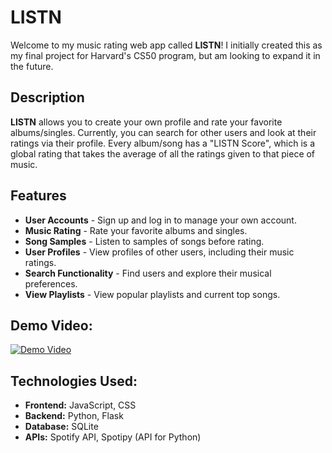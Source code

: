 # LISTN

Welcome to my music rating web app called **LISTN**! I initially created this as my final project for Harvard's CS50 program, but am looking to expand it in the future. 

## Description

**LISTN** allows you to create your own profile and rate your favorite albums/singles. Currently, you can search for other users and look at their ratings via their profile. Every album/song has a "LISTN Score", which is a global rating that takes the average of all the ratings given to that piece of music. 

## Features

- **User Accounts** - Sign up and log in to manage your own account.
- **Music Rating** - Rate your favorite albums and singles.
- **Song Samples** - Listen to samples of songs before rating.
- **User Profiles** - View profiles of other users, including their music ratings.
- **Search Functionality** - Find users and explore their musical preferences.
- **View Playlists** - View popular playlists and current top songs. 

## Demo Video:
[![Demo Video](https://img.youtube.com/vi/tX3eBZrusyw/maxresdefault.jpg)](https://www.youtube.com/watch?v=tX3eBZrusyw)

## Technologies Used:
- **Frontend:** JavaScript, CSS
- **Backend:** Python, Flask
- **Database:** SQLite
- **APIs:** Spotify API, Spotipy (API for Python)
